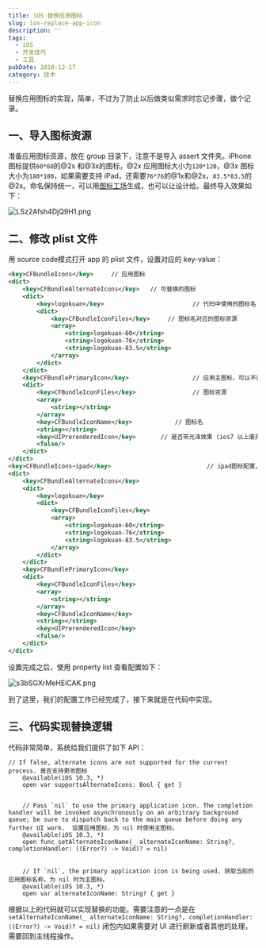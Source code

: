 ```yaml
---
title: iOS 替换应用图标
slug: ios-replace-app-icon
description: ''
tags:
  - iOS
  - 开发技巧
  - 工具
pubDate: 2020-12-17
category: 技术
---
```


替换应用图标的实现，简单，不过为了防止以后做类似需求时忘记步骤，做个记录。


## 一、导入图标资源


准备应用图标资源，放在 group 目录下，注意不是导入 assert 文件夹。iPhone 图标提供`60*60`的@2x 和@3x的图标，@2x 应用图标大小为`120*120`，@3x 图标大小为`180*180`，如果需要支持 iPad，还需要`76*76`的@1x和@2x，`83.5*83.5`的@2x。命名保持统一，可以用[图标工场](https://icon.wuruihong.com/)生成，也可以让设计给。最终导入效果如下：


![LSz2Afsh4DjQ9H1.png](https://image.xcanoe.top/blog/abc2eec4ed546ea0ec17aaa80c73bba3.png)


## 二、修改 plist 文件


用 source code模式打开 app 的 plist 文件，设置对应的 key-value：


```xml
<key>CFBundleIcons</key>     // 应用图标
<dict>
    <key>CFBundleAlternateIcons</key>   // 可替换的图标
    <dict>
        <key>logokuan</key>							// 代码中使用的图标名
        <dict>
            <key>CFBundleIconFiles</key>     // 图标名对应的图标资源
            <array>
                <string>logokuan-60</string>
                <string>logokuan-76</string>
                <string>logokuan-83.5</string>
            </array>
        </dict>
    </dict>
    <key>CFBundlePrimaryIcon</key>					// 应用主图标，可以不进行操作，默认会取 assets 内的 icon
    <dict>
        <key>CFBundleIconFiles</key>				// 图标资源
        <array>
            <string></string>
        </array>
        <key>CFBundleIconName</key>			   // 图标名
        <string></string>
        <key>UIPrerenderedIcon</key>       // 是否带光泽效果 (ios7 以上废弃)
        <false/>
    </dict>
</dict>
<key>CFBundleIcons~ipad</key>							// ipad图标配置，和上面的类似
<dict>
    <key>CFBundleAlternateIcons</key>
    <dict>
        <key>logokuan</key>
        <dict>
            <key>CFBundleIconFiles</key>
            <array>
                <string>logokuan-60</string>
                <string>logokuan-76</string>
                <string>logokuan-83.5</string>
            </array>
        </dict>
    </dict>
    <key>CFBundlePrimaryIcon</key>
    <dict>
        <key>CFBundleIconFiles</key>
        <array>
            <string></string>
        </array>
        <key>CFBundleIconName</key>
        <string></string>
        <key>UIPrerenderedIcon</key>
        <false/>
    </dict>
</dict>
```


设置完成之后，使用 property list 查看配置如下：


![s3bSGXrMeHEiCAK.png](https://image.xcanoe.top/blog/cbfbcbbe494a81d626e9dfddb56487d9.png)


到了这里，我们的配置工作已经完成了，接下来就是在代码中实现。


## 三、代码实现替换逻辑


代码非常简单，系统给我们提供了如下 API：


```plain text
// If false, alternate icons are not supported for the current process. 是否支持更改图标
    @available(iOS 10.3, *)
    open var supportsAlternateIcons: Bool { get }


    // Pass `nil` to use the primary application icon. The completion handler will be invoked asynchronously on an arbitrary background queue; be sure to dispatch back to the main queue before doing any further UI work.  设置应用图标，为 nil 时使用主图标。
    @available(iOS 10.3, *)
    open func setAlternateIconName(_ alternateIconName: String?, completionHandler: ((Error?) -> Void)? = nil)


    // If `nil`, the primary application icon is being used. 获取当前的应用图标名称，为 nil 时为主图标。
    @available(iOS 10.3, *)
    open var alternateIconName: String? { get }
```


根据以上的代码就可以实现替换的功能，需要注意的一点是在`setAlternateIconName(_ alternateIconName: String?, completionHandler: ((Error?) -> Void)? = nil)` 闭包内如果需要对 UI 进行刷新或者其他的处理，需要回到主线程操作。
